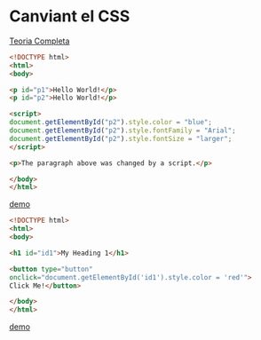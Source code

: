 Canviant el CSS
=======

[Teoria Completa](https://www.w3schools.com/js/js_htmldom_css.asp)

```html
<!DOCTYPE html>
<html>
<body>

<p id="p1">Hello World!</p>
<p id="p2">Hello World!</p>

<script>
document.getElementById("p2").style.color = "blue";
document.getElementById("p2").style.fontFamily = "Arial";
document.getElementById("p2").style.fontSize = "larger";
</script>

<p>The paragraph above was changed by a script.</p>

</body>
</html>
```

[demo](https://www.w3schools.com/js/tryit.asp?filename=tryjs_change_style)

```html
<!DOCTYPE html>
<html>
<body>

<h1 id="id1">My Heading 1</h1>

<button type="button" 
onclick="document.getElementById('id1').style.color = 'red'">
Click Me!</button>

</body>
</html>
```

[demo](https://www.w3schools.com/js/tryit.asp?filename=tryjs_dom_color2)

